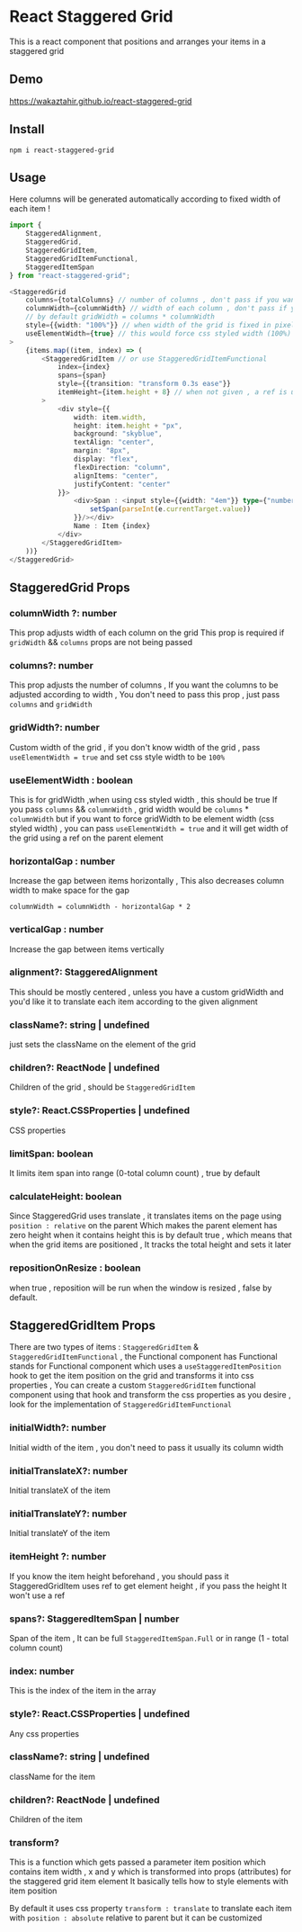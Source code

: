 # React Staggered Grid

This is a react component that positions and arranges your items in a staggered grid

## Demo

https://wakaztahir.github.io/react-staggered-grid

## Install

`npm i react-staggered-grid`

## Usage

Here columns will be generated automatically according to fixed width of each item !

```typescript jsx
import {
    StaggeredAlignment,
    StaggeredGrid,
    StaggeredGridItem,
    StaggeredGridItemFunctional,
    StaggeredItemSpan
} from "react-staggered-grid";

<StaggeredGrid
    columns={totalColumns} // number of columns , don't pass if you want it to be gridWidth / columnWidth
    columnWidth={columnWidth} // width of each column , don't pass if you want it to be gridWidth / columns
    // by default gridWidth = columns * columnWidth
    style={{width: "100%"}} // when width of the grid is fixed in pixels , use gridWidth prop
    useElementWidth={true} // this would force css styled width (100%) calculated using a ref
>
    {items.map((item, index) => (
        <StaggeredGridItem // or use StaggeredGridItemFunctional
            index={index}
            spans={span}
            style={{transition: "transform 0.3s ease"}}
            itemHeight={item.height + 8} // when not given , a ref is used to get element height
        >
            <div style={{
                width: item.width,
                height: item.height + "px",
                background: "skyblue",
                textAlign: "center",
                margin: "8px",
                display: "flex",
                flexDirection: "column",
                alignItems: "center",
                justifyContent: "center"
            }}>
                <div>Span : <input style={{width: "4em"}} type={"number"} value={span} onChange={(e) => {
                    setSpan(parseInt(e.currentTarget.value))
                }}/></div>
                Name : Item {index}
            </div>
        </StaggeredGridItem>
    ))}
</StaggeredGrid>
```

## StaggeredGrid Props

### columnWidth ?: number

This prop adjusts width of each column on the grid This prop is required if `gridWidth` && `columns` props are not being
passed

### columns?: number

This prop adjusts the number of columns , If you want the columns to be adjusted according to width , You don't need to
pass this prop , just pass `columns` and `gridWidth`

### gridWidth?: number

Custom width of the grid , if you don't know width of the grid , pass `useElementWidth = true` and set css style width
to be `100%`

### useElementWidth : boolean

This is for gridWidth ,when using css styled width , this should be true If you pass `columns` && `columnWidth` , grid
width would be `columns` * `columnWidth` but if you want to force gridWidth to be element width (css styled width) , you
can pass `useElementWidth = true` and it will get width of the grid using a ref on the parent element

### horizontalGap : number

Increase the gap between items horizontally , This also decreases column width to make space for the gap

`columnWidth = columnWidth - horizontalGap * 2`

### verticalGap : number

Increase the gap between items vertically

### alignment?: StaggeredAlignment

This should be mostly centered , unless you have a custom gridWidth and you'd like it to translate each item according
to the given alignment

### className?: string | undefined

just sets the className on the element of the grid

### children?: ReactNode | undefined

Children of the grid , should be `StaggeredGridItem`

### style?: React.CSSProperties | undefined

CSS properties

### limitSpan: boolean

It limits item span into range (0-total column count) , true by default

### calculateHeight: boolean

Since StaggeredGrid uses translate , it translates items on the page using `position : relative` on the parent Which
makes the parent element has zero height when it contains height this is by default true , which means that when the
grid items are positioned , It tracks the total height and sets it later

### repositionOnResize : boolean

when true , reposition will be run when the window is resized , false by default.

## StaggeredGridItem Props

There are two types of items : `StaggeredGridItem` & `StaggeredGridItemFunctional` , the Functional component has
Functional stands for Functional component which uses a `useStaggeredItemPosition` hook to get the item position on the
grid and transforms it into css properties , You can create a custom `StaggeredGridItem` functional component using that
hook and transform the css properties as you desire , look for the implementation of `StaggeredGridItemFunctional`

### initialWidth?: number

Initial width of the item , you don't need to pass it usually its column width

### initialTranslateX?: number

Initial translateX of the item

### initialTranslateY?: number

Initial translateY of the item

### itemHeight ?: number

If you know the item height beforehand , you should pass it StaggeredGridItem uses ref to get element height , if you
pass the height It won't use a ref

### spans?: StaggeredItemSpan | number

Span of the item , It can be full `StaggeredItemSpan.Full` or in range (1 - total column count)

### index: number

This is the index of the item in the array

### style?: React.CSSProperties | undefined

Any css properties

### className?: string | undefined

className for the item

### children?: ReactNode | undefined

Children of the item

### transform?

This is a function which gets passed a parameter item position which contains item width , x and y which is transformed
into props (attributes) for the staggered grid item element It basically tells how to style elements with item position

By default it uses css property `transform : translate` to translate each item with `position : absolute` relative to
parent but it can be customized